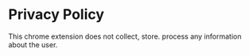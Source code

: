 # Privacy Policy

This chrome extension does not collect, store. process any information about the user.
